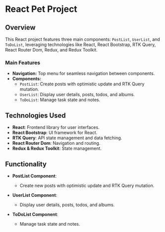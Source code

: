 # React Pet Project

## Overview

This React project features three main components: `PostList`, `UserList`, and `ToDoList`, leveraging technologies like React, React Bootstrap, RTK Query, React Router Dom, Redux, and Redux Toolkit.

### Main Features

- **Navigation:** Top menu for seamless navigation between components.
- **Components:**
  - `PostList`: Create posts with optimistic update and RTK Query mutation.
  - `UserList`: Display user details, posts, todos, and albums.
  - `ToDoList`: Manage task state and notes.

## Technologies Used

- **React**: Frontend library for user interfaces.
- **React Bootstrap**: UI framework for React.
- **RTK Query**: API state management and data fetching.
- **React Router Dom**: Navigation and routing.
- **Redux & Redux Toolkit**: State management.

## Functionality

- **PostList Component**:

  - Create new posts with optimistic update and RTK Query mutation.

- **UserList Component**:

  - Display user details, posts, todos, and albums.

- **ToDoList Component**:
  - Manage task state and notes.
